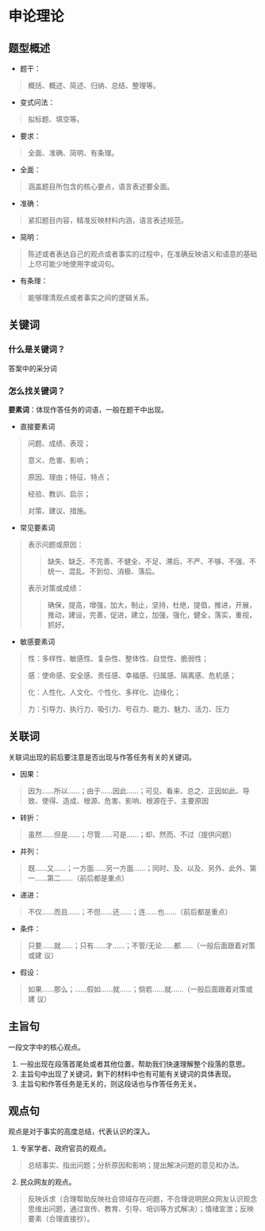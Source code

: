 # 申论理论

## 题型概述
- 题干：
> 概括、概述、简述、归纳、总结、整理等。
- 变式问法：
> 拟标题、填空等。
- 要求：
> 全面、准确、简明、有条理。
- 全面：
> 涵盖题目所包含的核心要点，语言表述要全面。
- 准确： 
> 紧扣题目内容，精准反映材料内涵，语言表述规范。
- 简明：
> 陈述或者表达自己的观点或者事实的过程中，在准确反映语义和语意的基础上尽可能少地使用字或词句。
- 有条理：
> 能够理清观点或者事实之间的逻辑关系。

## 关键词

### 什么是关键词？
答案中的采分词

### 怎么找关键词？
**要素词**：体现作答任务的词语，一般在题干中出现。

- 直接要素词
> 问题、成绩、表现；
> 
> 意义、危害、影响；
> 
> 原因、理由；特征、特点；
> 
> 经验、教训、启示；
> 
> 对策、建议、措施。

- 常见要素词
> 表示问题或原因：
>> 缺失、缺乏、不完善、不健全、不足、滞后、不严、不够、不强、不统一、混乱、不到位、消极、落后。
>> 
> 表示对策或成绩：
>> 确保，提高，增强，加大，制止，坚持，杜绝，提倡，推进，开展，推动，建设，完善，促进，建立，加强，强化，健全，落实，重视，抓好。

- 敏感要素词
> 性：多样性、敏感性、复杂性、整体性、自觉性、脆弱性；
> 
> 感：使命感、安全感、责任感、幸福感、归属感、隔离感、危机感；
> 
> 化：人性化、人文化、个性化、多样化、边缘化；
> 
> 力：引导力、执行力、吸引力、号召力、能力、魅力、活力、压力

## 关联词
关联词出现的前后要注意是否出现与作答任务有关的关键词。

- 因果：
> 因为……所以……；由于……因此……；可见、看来、总之、正因如此、导致、使得、造成、根源、危害、影响、根源在于、主要原因
- 转折：
> 虽然……但是……；尽管……可是……；却、然而、不过（提供问题）
- 并列：
> 既……又……；一方面……另一方面……；同时、及、以及、另外、此外、第一……第二……（前后都是重点）
- 递进：
> 不仅……而且……；不但……还……；连……也……（前后都是重点）
- 条件：
> 只要……就……；只有……才……；不管/无论……都……（一般后面跟着对策或建
议）
- 假设：
> 如果……那么；……假如……就……；倘若……就……（一般后面跟着对策或建
议）

## 主旨句
一段文字中的核心观点。

1. 一般出现在段落首尾处或者其他位置，帮助我们快速理解整个段落的意思。 
2. 主旨句中出现了关键词，剩下的材料中也有可能有关键词的具体表现。 
3. 主旨句和作答任务是无关的，则这段话也与作答任务无关。

## 观点句
观点是对于事实的高度总结，代表认识的深入。

1. 专家学者、政府官员的观点。 
> 总结事实、指出问题；分析原因和影响；提出解决问题的意见和办法。
2. 民众网友的观点。
> 反映诉求（合理帮助反映社会领域存在问题，不合理说明民众网友认识观念思维出问题，通过宣传、教育、引导、培训等方式解决）；情绪宣泄；反映要素（合理直接抄）。
